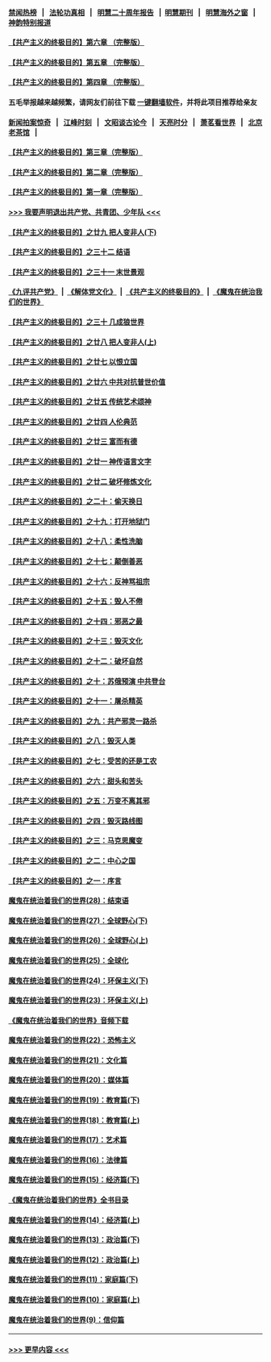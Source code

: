 #### [禁闻热榜](热点新闻.md?=0)  &nbsp;&nbsp;|&nbsp;&nbsp; [法轮功真相](https://github.com/gfw-breaker/truth/blob/master/README.md?=0) &nbsp;&nbsp;|&nbsp;&nbsp; [明慧二十周年报告](https://github.com/gfw-breaker/mh-reports/blob/master/README.md?=0) &nbsp;&nbsp;|&nbsp;&nbsp;[明慧期刊](https://github.com/gfw-breaker/mh-qikan) &nbsp;&nbsp;|&nbsp;&nbsp; [明慧海外之窗](https://github.com/gfw-breaker/mh-news/blob/master/README.md?=0) &nbsp;&nbsp;|&nbsp;&nbsp; [神韵特别报道](https://github.com/gfw-breaker/mh-news/blob/master/shenyun.md?=0)
#### [【共产主义的终极目的】第六章 （完整版）](../pages/nsc422/n11428913.md?t=03100632) 
#### [【共产主义的终极目的】第五章 （完整版）](../pages/nsc422/n11428912.md?t=03100632) 
#### [【共产主义的终极目的】第四章 （完整版）](../pages/nsc422/n11428907.md?t=03100632) 
#### 五毛举报越来越频繁，请网友们前往下载 [一键翻墙软件](https://github.com/gfw-breaker/ssr-accounts)，并将此项目推荐给亲友
#### [新闻拍案惊奇](https://github.com/gfw-breaker/banned-news/blob/master/pages/link4.md) &nbsp;&nbsp;|&nbsp;&nbsp; [江峰时刻](https://github.com/gfw-breaker/banned-news/blob/master/pages/link4.md) &nbsp;&nbsp;|&nbsp;&nbsp; [文昭谈古论今](https://github.com/gfw-breaker/banned-news/blob/master/pages/link4.md) &nbsp;&nbsp;|&nbsp;&nbsp; [天亮时分](https://github.com/gfw-breaker/banned-news/blob/master/pages/link4.md) &nbsp;&nbsp;|&nbsp;&nbsp; [萧茗看世界](https://github.com/gfw-breaker/banned-news/blob/master/pages/link4.md) &nbsp;&nbsp;|&nbsp;&nbsp; [北京老茶馆](https://github.com/gfw-breaker/banned-news/blob/master/pages/link4.md) &nbsp;&nbsp;|&nbsp;&nbsp; 
#### [【共产主义的终极目的】第三章（完整版）](../pages/nsc422/n11428848.md?t=03100632) 
#### [【共产主义的终极目的】第二章（完整版）](../pages/nsc422/n11428831.md?t=03100632) 
#### [【共产主义的终极目的】第一章（完整版）](../pages/nsc422/n11417651.md?t=03100632) 
#### [>>> 我要声明退出共产党、共青团、少年队 <<<](https://github.com/begood0513/goodnews/blob/master/quit/letter.md) 
#### [【共产主义的终极目的】之廿九 把人变非人(下)](../pages/nsc422/n11344140.md?t=03100632) 
#### [【共产主义的终极目的】之三十二 结语](../pages/nsc422/n11360535.md?t=03100632) 
#### [【共产主义的终极目的】之三十一 末世景观](../pages/nsc422/n11351129.md?t=03100632) 
#### [《九评共产党》](https://github.com/begood0513/9ping.md/blob/master/README.md) &nbsp;|&nbsp; [《解体党文化》](../../../../jtdwh.md/blob/master/README.md)  &nbsp;|&nbsp; [《共产主义的终极目的》](../../../../gczydzjmd.md/blob/master/README.md) &nbsp;|&nbsp; [《魔鬼在统治我们的世界》](../../../../mgztzwmdsj.md/blob/master/README.md) 
#### [【共产主义的终极目的】之三十 几成狼世界](../pages/nsc422/n11348280.md?t=03100632) 
#### [【共产主义的终极目的】之廿八 把人变非人(上)](../pages/nsc422/n11340492.md?t=03100632) 
#### [【共产主义的终极目的】之廿七 以恨立国](../pages/nsc422/n11336944.md?t=03100632) 
#### [【共产主义的终极目的】之廿六 中共对抗普世价值](../pages/nsc422/n11324785.md?t=03100632) 
#### [【共产主义的终极目的】之廿五 传统艺术颂神](../pages/nsc422/n11296396.md?t=03100632) 
#### [【共产主义的终极目的】之廿四 人伦典范](../pages/nsc422/n11296397.md?t=03100632) 
#### [【共产主义的终极目的】之廿三 富而有德](../pages/nsc422/n11283598.md?t=03100632) 
#### [【共产主义的终极目的】之廿一 神传语言文字](../pages/nsc422/n11263265.md?t=03100632) 
#### [【共产主义的终极目的】之廿二 破坏修炼文化](../pages/nsc422/n11245728.md?t=03100632) 
#### [【共产主义的终极目的】之二十：偷天换日](../pages/nsc422/n11238846.md?t=03100632) 
#### [【共产主义的终极目的】之十九：打开地狱门](../pages/nsc422/n11206376.md?t=03100632) 
#### [【共产主义的终极目的】之十八：柔性洗脑](../pages/nsc422/n11199994.md?t=03100632) 
#### [【共产主义的终极目的】之十七：颠倒善恶](../pages/nsc422/n11179782.md?t=03100632) 
#### [【共产主义的终极目的】之十六：反神骂祖宗](../pages/nsc422/n11166798.md?t=03100632) 
#### [【共产主义的终极目的】之十五：毁人不倦](../pages/nsc422/n11166792.md?t=03100632) 
#### [【共产主义的终极目的】之十四：邪恶之最](../pages/nsc422/n11150249.md?t=03100632) 
#### [【共产主义的终极目的】之十三：毁灭文化](../pages/nsc422/n11135227.md?t=03100632) 
#### [【共产主义的终极目的】之十二：破坏自然](../pages/nsc422/n11135214.md?t=03100632) 
#### [【共产主义的终极目的】之十：苏俄预演 中共登台](../pages/nsc422/n11118424.md?t=03100632) 
#### [【共产主义的终极目的】之十一：屠杀精英](../pages/nsc422/n11118442.md?t=03100632) 
#### [【共产主义的终极目的】之九：共产邪灵一路杀](../pages/nsc422/n11114139.md?t=03100632) 
#### [【共产主义的终极目的】之八：毁灭人类](../pages/nsc422/n11108503.md?t=03100632) 
#### [【共产主义的终极目的】之七：受苦的还是工农](../pages/nsc422/n11101809.md?t=03100632) 
#### [【共产主义的终极目的】之六：甜头和苦头](../pages/nsc422/n11096971.md?t=03100632) 
#### [【共产主义的终极目的】之五：万变不离其邪](../pages/nsc422/n11091285.md?t=03100632) 
#### [【共产主义的终极目的】之四：毁灭路线图](../pages/nsc422/n11086284.md?t=03100632) 
#### [【共产主义的终极目的】之三：马克思魔变](../pages/nsc422/n11061941.md?t=03100632) 
#### [【共产主义的终极目的】之二：中心之国](../pages/nsc422/n11047728.md?t=03100632) 
#### [【共产主义的终极目的】之一：序言](../pages/nsc422/n11086077.md?t=03100632) 
#### [魔鬼在统治着我们的世界(28)：结束语](../pages/nsc422/n10936246.md?t=03100632) 
#### [魔鬼在统治着我们的世界(27)：全球野心(下)](../pages/nsc422/n10928319.md?t=03100632) 
#### [魔鬼在统治着我们的世界(26)：全球野心(上)](../pages/nsc422/n10900318.md?t=03100632) 
#### [魔鬼在统治着我们的世界(25)：全球化](../pages/nsc422/n10788205.md?t=03100632) 
#### [魔鬼在统治着我们的世界(24)：环保主义(下)](../pages/nsc422/n10695307.md?t=03100632) 
#### [魔鬼在统治着我们的世界(23)：环保主义(上)](../pages/nsc422/n10688613.md?t=03100632) 
#### [《魔鬼在统治着我们的世界》音频下载](../pages/nsc422/n10635553.md?t=03100632) 
#### [魔鬼在统治着我们的世界(22)：恐怖主义](../pages/nsc422/n10614727.md?t=03100632) 
#### [魔鬼在统治着我们的世界(21)：文化篇](../pages/nsc422/n10597706.md?t=03100632) 
#### [魔鬼在统治着我们的世界(20)：媒体篇](../pages/nsc422/n10586579.md?t=03100632) 
#### [魔鬼在统治着我们的世界(19)：教育篇(下)](../pages/nsc422/n10564808.md?t=03100632) 
#### [魔鬼在统治着我们的世界(18)：教育篇(上)](../pages/nsc422/n10526970.md?t=03100632) 
#### [魔鬼在统治着我们的世界(17)：艺术篇](../pages/nsc422/n10499093.md?t=03100632) 
#### [魔鬼在统治着我们的世界(16)：法律篇](../pages/nsc422/n10485969.md?t=03100632) 
#### [魔鬼在统治着我们的世界(15)：经济篇(下)](../pages/nsc422/n10469975.md?t=03100632) 
#### [《魔鬼在统治着我们的世界》全书目录](../pages/nsc422/n10464261.md?t=03100632) 
#### [魔鬼在统治着我们的世界(14)：经济篇(上)](../pages/nsc422/n10457370.md?t=03100632) 
#### [魔鬼在统治着我们的世界(13)：政治篇(下)](../pages/nsc422/n10448270.md?t=03100632) 
#### [魔鬼在统治着我们的世界(12)：政治篇(上)](../pages/nsc422/n10444576.md?t=03100632) 
#### [魔鬼在统治着我们的世界(11)：家庭篇(下)](../pages/nsc422/n10440961.md?t=03100632) 
#### [魔鬼在统治着我们的世界(10)：家庭篇(上)](../pages/nsc422/n10435448.md?t=03100632) 
#### [魔鬼在统治着我们的世界(9)：信仰篇](../pages/nsc422/n10432159.md?t=03100632) 

----
#### [ >>> 更早内容 <<< ](../indexes/nsc422-earlier.md)
